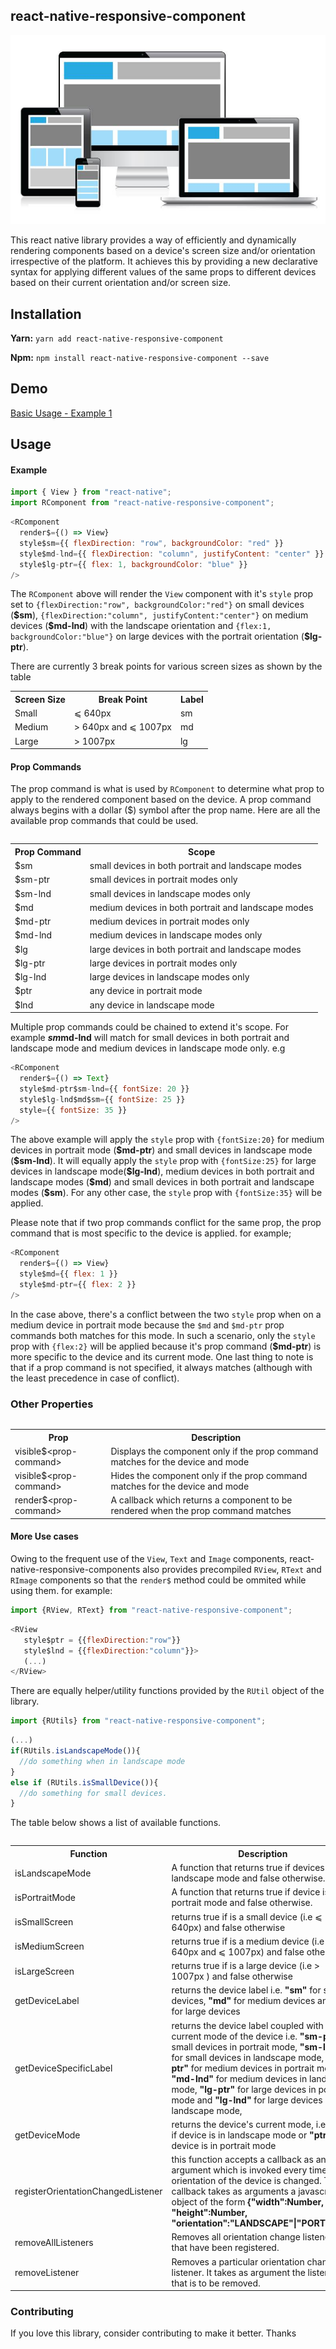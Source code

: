 ## react-native-responsive-component

![](intro.jpg)

This react native library provides a way of efficiently and dynamically rendering components based on a device's screen size and/or orientation irrespective of the platform. It achieves this by providing a new declarative syntax for applying different values of the same props to different devices based on their current orientation and/or screen size.

## Installation

**Yarn:** `yarn add react-native-responsive-component`

**Npm:** `npm install react-native-responsive-component --save`

## Demo
[Basic Usage - Example 1](https://snack.expo.io/@nkemcels/rnrc-basic-example-1)
 

## Usage

#### Example

```js
import { View } from "react-native";
import RComponent from "react-native-responsive-component";
```

```js
<RComponent
  render$={() => View}
  style$sm={{ flexDirection: "row", backgroundColor: "red" }}
  style$md-lnd={{ flexDirection: "column", justifyContent: "center" }}
  style$lg-ptr={{ flex: 1, backgroundColor: "blue" }}
/>
```

The `RComponent` above will render the `View` component with it's `style` prop set to `{flexDirection:"row", backgroundColor:"red"}` on small devices (**\$sm**), `{flexDirection:"column", justifyContent:"center"}` on medium devices (**\$md-lnd**) with the landscape orientation and `{flex:1, backgroundColor:"blue"}` on large devices with the portrait orientation (**\$lg-ptr**).

There are currently 3 break points for various screen sizes as shown by the table

<table>
  <tr>
    <th>Screen Size</th>
    <th>Break Point</th>
    <th>Label</th>
  </tr>
  <tr>
    <td> Small </td>
    <td> ⩽ 640px </td>
    <td>sm</td>
  </tr>
  <tr>
    <td> Medium </td>
    <td> > 640px and ⩽ 1007px </td>
    <td>md</td>
  </tr>
  <tr>
    <td> Large </td>
    <td> > 1007px </td>
    <td>lg</td>
  </tr>
<table>

#### Prop Commands

The prop command is what is used by `RComponent` to determine what prop to apply to the rendered component based on the device. A prop command always begins with a dollar ($) symbol after the prop name. 
Here are all the available prop commands that could be used.

<table>
  <tr>
    <th>Prop Command</th>
    <th>Scope</th>
  </tr>
  <tr>
    <td> $sm </td>
    <td>small devices in both portrait and landscape modes </td>
  </tr>
  <tr>
    <td> $sm-ptr </td>
    <td>small devices in portrait modes only</td>
  </tr>
  <tr>
    <td> $sm-lnd </td>
    <td>small devices in landscape modes only</td>
  </tr>
  <tr>
    <td> $md </td>
    <td>medium devices in both portrait and landscape modes </td>
  </tr>
  <tr>
    <td> $md-ptr </td>
    <td>medium devices in portrait modes only</td>
  </tr>
  <tr>
    <td> $md-lnd </td>
    <td>medium devices in landscape modes only</td>
  </tr>
  <tr>
    <td> $lg </td>
    <td>large devices in both portrait and landscape modes </td>
  </tr>
  <tr>
    <td> $lg-ptr </td>
    <td>large devices in portrait modes only</td>
  </tr>
  <tr>
    <td> $lg-lnd </td>
    <td>large devices in landscape modes only</td>
  </tr>
  <tr>
    <td> $ptr </td>
    <td>any device in portrait mode </td>
  </tr>
  <tr>
    <td> $lnd </td>
    <td>any device in landscape mode</td>
  </tr>
<table>

Multiple prop commands could be chained to extend it's scope. For example **$sm$md-lnd** will match for small devices in both portrait and landscape mode and medium devices in landscape mode only. e.g

```js
<RComponent
  render$={() => Text}
  style$md-ptr$sm-lnd={{ fontSize: 20 }}
  style$lg-lnd$md$sm={{ fontSize: 25 }}
  style={{ fontSize: 35 }}
/>
```

The above example will apply the `style` prop with `{fontSize:20}` for medium devices in portrait mode (**\$md-ptr**) and small devices in landscape mode (**\$sm-lnd**).
It will equally apply the `style` prop with `{fontSize:25}` for large devices in landscape mode(**\$lg-lnd**), medium devices in both portrait and landscape modes (**\$md**) and small devices in both portrait and landscape modes (**\$sm**).
For any other case, the `style` prop with `{fontSize:35}` will be applied.

Please note that if two prop commands conflict for the same prop, the prop command that is most specific to the device is applied. for example;

```js
<RComponent
  render$={() => View}
  style$md={{ flex: 1 }}
  style$md-ptr={{ flex: 2 }}
/>
```

In the case above, there's a conflict between the two `style` prop when on a medium device in portrait mode because the `$md` and `$md-ptr` prop commands both matches for this mode. In such a scenario, only the `style` prop with `{flex:2}` will be applied because it's prop command (**$md-ptr**) is more specific to the device and its current mode.
One last thing to note is that if a prop command is not specified, it always matches (although with the least precedence in case of conflict).


### Other Properties
<table>
  <tr>
    <th>Prop</th>
    <th>Description</th>
  </tr>
  <tr>
    <td> visible$&lt;prop-command&gt; </td>
    <td> Displays the component only if the prop command matches for the device and mode</td>
  </tr>
  <tr>
    <td> visible$&lt;prop-command&gt; </td>
    <td> Hides the component only if the prop command matches for the device and mode </td>
  </tr>
  <tr>
    <td> render$&lt;prop-command&gt; </td>
    <td> A callback which returns a component to be rendered when the prop command matches </td>
  </tr>
<table>

#### More Use cases
Owing to the frequent use of the `View`, `Text` and `Image` components, react-native-responsive-components also provides precompiled `RView`, `RText` and `RImage` components so that the `render$` method could be ommited while using them. for example:

```js
import {RView, RText} from "react-native-responsive-component";
```
```js
<RView
   style$ptr = {{flexDirection:"row"}}
   style$lnd = {{flexDirection:"column"}}>
   (...)
</RView>   
```
There are equally helper/utility functions provided by the `RUtil` object of the library.
```js
import {RUtils} from "react-native-responsive-component";
```
```js
(...)
if(RUtils.isLandscapeMode()){
  //do something when in landscape mode
}
else if (RUtils.isSmallDevice()){
  //do something for small devices.
}  
```
The table below shows a list of available functions.
<table>
  <tr>
    <th>Function</th>
    <th>Description</th>
  </tr>
  <tr>
    <td> isLandscapeMode </td>
    <td> A function that returns true if devices is in landscape mode and false otherwise.</td>
  </tr>
  <tr>
    <td> isPortraitMode </td>
    <td> A function that returns true if device is in portrait mode and false otherwise. </td>
  </tr>
  <tr>
    <td> isSmallScreen </td>
    <td> returns true if is a small device (i.e ⩽ 640px) and false otherwise</td>
  </tr>
  <tr>
    <td> isMediumScreen </td>
    <td> returns true if is a medium device (i.e > 640px and ⩽ 1007px) and false otherwise</td>
  </tr>
  <tr>
    <td> isLargeScreen </td>
    <td> returns true if is a large device (i.e > 1007px ) and false otherwise</td>
  </tr>
  <tr>
    <td> getDeviceLabel </td>
    <td> returns the device label i.e. <b>"sm"</b> for small devices, <b>"md"</b> for medium devices and <b>"lg"</b> for large devices</td>
  </tr>
  <tr>
    <td> getDeviceSpecificLabel </td>
    <td> returns the device label coupled with the current mode of the device i.e. <b>"sm-ptr"</b> for small devices in portrait mode, <b>"sm-lnd"</b> for small devices in landscape mode, <b>"md-ptr"</b> for medium devices in portrait mode, <b>"md-lnd"</b> for medium devices in landscape mode, <b>"lg-ptr"</b> for large devices in portrait mode and <b>"lg-lnd"</b> for large devices in landscape mode,</td>
  </tr>
  <tr>
    <td> getDeviceMode </td>
    <td> returns the device's current mode, i.e <b>"lnd"</b> if device is in landscape mode or <b>"ptr"</b> if device is in portrait mode</td>
  </tr>
  <tr>
    <td> registerOrientationChangedListener </td>
    <td> this function accepts a callback as an argument which is invoked every time the orientation of the device is changed. The callback takes as arguments a javascript object of the form <b>{"width":Number, "height":Number, "orientation":"LANDSCAPE"|"PORTRAIT"}</b></td>
  </tr>
  <tr>
    <td> removeAllListeners </td>
    <td> Removes all orientation change listeners that have been registered. </td>
  </tr>
  <tr>
    <td> removeListener </td>
    <td> Removes a particular orientation change listener. It takes as argument the listener that is to be removed. </td>
  </tr>
<table>

### Contributing
If you love this library, consider contributing to make it better. Thanks
